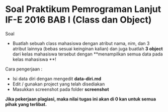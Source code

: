 Soal Praktikum Pemrograman Lanjut IF-E 2016 BAB I (Class dan Object)
===  
Soal  
* Buatlah  sebuah  class  mahasiswa  dengan  atribut  nama,  nim,  dan  3  atribut  lainnya  (bebas  sesuai keinginan kalian) dan juga buatlah **3 object** dari kelas mahasiswa tersebut dengan **menampilkan semua data pada kelas mahasiswa **!

Cara pengerjaan :
* Isi data diri dengan mengedit **data-diri.md**
* Edit / gunakan project yang telah disediakan  
* Masukkan screenshot pada folder **screenshot**

**Jika pekerjaan plagiasi, maka nilai tugas ini akan di 0 kan untuk semua pihak yang terlibat.**
